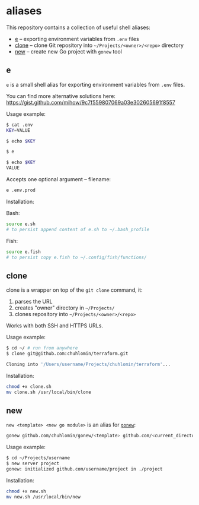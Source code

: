 # aliases

This repository contains a collection of useful shell aliases:

* [e](#e) – exporting environment variables from `.env` files
* [clone](#clone) – clone Git repository into `~/Projects/<owner>/<repo>` directory
* [new](#new) – create new Go project with `gonew` tool

## e

`e` is a small shell alias for exporting environment variables from `.env` files.

You can find more alternative solutions here: https://gist.github.com/mihow/9c7f559807069a03e302605691f8557

Usage example:

```bash
$ cat .env
KEY=VALUE

$ echo $KEY

$ e

$ echo $KEY
VALUE
```

Accepts one optional argument – filename:

```bash
e .env.prod
````

Installation:

Bash:

```bash
source e.sh
# to persist append content of e.sh to ~/.bash_profile
```

Fish:

```bash
source e.fish
# to persist copy e.fish to ~/.config/fish/functions/
```

## clone

clone is a wrapper on top of the `git clone` command, it:

1. parses the URL
2. creates "owner" directory in `~/Projects/`
3. clones repository into `~/Projects/<owner>/<repo>`

Works with both SSH and HTTPS URLs.

Usage example:

```bash
$ cd ~/ # run from anywhere
$ clone git@github.com:chuhlomin/terraform.git

Cloning into '/Users/username/Projects/chuhlomin/terraform'...
```

Installation:

```bash
chmod +x clone.sh
mv clone.sh /usr/local/bin/clone
```

## new

`new <template> <new go module>` is an alias for [`gonew`](https://github.com/chuhlomin/gonew):

```bash
gonew github.com/chuhlomin/gonew/<template> github.com/<current_directory>/<new go module>
```

Usage example:

```bash
$ cd ~/Projects/username
$ new server project
gonew: initialized github.com/username/project in ./project
```

Installation:

```bash
chmod +x new.sh
mv new.sh /usr/local/bin/new
```
